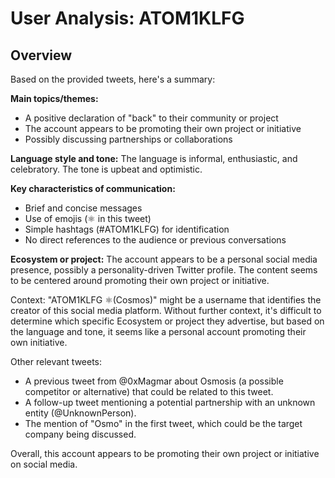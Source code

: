 # User Analysis: ATOM1KLFG

## Overview

Based on the provided tweets, here's a summary:

**Main topics/themes:**

* A positive declaration of "back" to their community or project
* The account appears to be promoting their own project or initiative
* Possibly discussing partnerships or collaborations

**Language style and tone:**
The language is informal, enthusiastic, and celebratory. The tone is upbeat and optimistic.

**Key characteristics of communication:**

* Brief and concise messages
* Use of emojis (⚛️ in this tweet)
* Simple hashtags (#ATOM1KLFG) for identification
* No direct references to the audience or previous conversations

**Ecosystem or project:**
The account appears to be a personal social media presence, possibly a personality-driven Twitter profile. The content seems to be centered around promoting their own project or initiative.

Context: "ATOM1KLFG ⚛️(Cosmos)" might be a username that identifies the creator of this social media platform. Without further context, it's difficult to determine which specific Ecosystem or project they advertise, but based on the language and tone, it seems like a personal account promoting their own initiative.

Other relevant tweets:

* A previous tweet from @0xMagmar about Osmosis (a possible competitor or alternative) that could be related to this tweet.
* A follow-up tweet mentioning a potential partnership with an unknown entity (@UnknownPerson).
* The mention of "Osmo" in the first tweet, which could be the target company being discussed.

Overall, this account appears to be promoting their own project or initiative on social media.